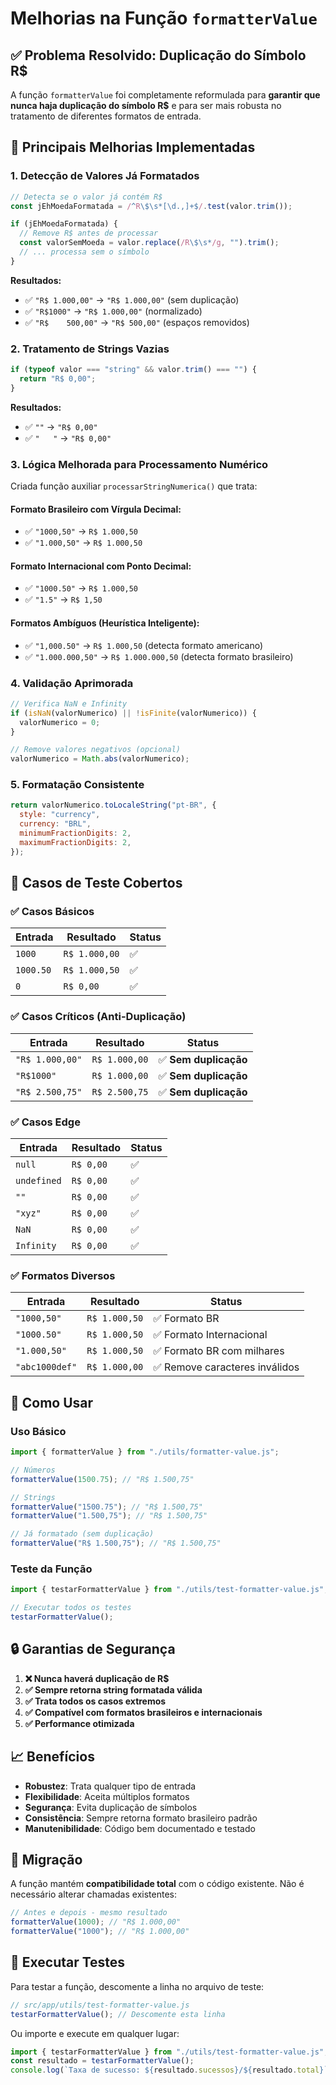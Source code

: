 # Melhorias na Função `formatterValue`

## ✅ Problema Resolvido: Duplicação do Símbolo R$

A função `formatterValue` foi completamente reformulada para **garantir que nunca haja duplicação do símbolo R$** e para ser mais robusta no tratamento de diferentes formatos de entrada.

## 🔧 Principais Melhorias Implementadas

### 1. **Detecção de Valores Já Formatados**

```javascript
// Detecta se o valor já contém R$
const jEhMoedaFormatada = /^R\$\s*[\d.,]+$/.test(valor.trim());

if (jEhMoedaFormatada) {
  // Remove R$ antes de processar
  const valorSemMoeda = valor.replace(/R\$\s*/g, "").trim();
  // ... processa sem o símbolo
}
```

**Resultados:**

- ✅ `"R$ 1.000,00"` → `"R$ 1.000,00"` (sem duplicação)
- ✅ `"R$1000"` → `"R$ 1.000,00"` (normalizado)
- ✅ `"R$    500,00"` → `"R$ 500,00"` (espaços removidos)

### 2. **Tratamento de Strings Vazias**

```javascript
if (typeof valor === "string" && valor.trim() === "") {
  return "R$ 0,00";
}
```

**Resultados:**

- ✅ `""` → `"R$ 0,00"`
- ✅ `"   "` → `"R$ 0,00"`

### 3. **Lógica Melhorada para Processamento Numérico**

Criada função auxiliar `processarStringNumerica()` que trata:

#### Formato Brasileiro com Vírgula Decimal:

- ✅ `"1000,50"` → `R$ 1.000,50`
- ✅ `"1.000,50"` → `R$ 1.000,50`

#### Formato Internacional com Ponto Decimal:

- ✅ `"1000.50"` → `R$ 1.000,50`
- ✅ `"1.5"` → `R$ 1,50`

#### Formatos Ambíguos (Heurística Inteligente):

- ✅ `"1,000.50"` → `R$ 1.000,50` (detecta formato americano)
- ✅ `"1.000.000,50"` → `R$ 1.000.000,50` (detecta formato brasileiro)

### 4. **Validação Aprimorada**

```javascript
// Verifica NaN e Infinity
if (isNaN(valorNumerico) || !isFinite(valorNumerico)) {
  valorNumerico = 0;
}

// Remove valores negativos (opcional)
valorNumerico = Math.abs(valorNumerico);
```

### 5. **Formatação Consistente**

```javascript
return valorNumerico.toLocaleString("pt-BR", {
  style: "currency",
  currency: "BRL",
  minimumFractionDigits: 2,
  maximumFractionDigits: 2,
});
```

## 🧪 Casos de Teste Cobertos

### ✅ Casos Básicos

| Entrada   | Resultado     | Status |
| --------- | ------------- | ------ |
| `1000`    | `R$ 1.000,00` | ✅     |
| `1000.50` | `R$ 1.000,50` | ✅     |
| `0`       | `R$ 0,00`     | ✅     |

### ✅ Casos Críticos (Anti-Duplicação)

| Entrada         | Resultado     | Status                |
| --------------- | ------------- | --------------------- |
| `"R$ 1.000,00"` | `R$ 1.000,00` | ✅ **Sem duplicação** |
| `"R$1000"`      | `R$ 1.000,00` | ✅ **Sem duplicação** |
| `"R$ 2.500,75"` | `R$ 2.500,75` | ✅ **Sem duplicação** |

### ✅ Casos Edge

| Entrada     | Resultado | Status |
| ----------- | --------- | ------ |
| `null`      | `R$ 0,00` | ✅     |
| `undefined` | `R$ 0,00` | ✅     |
| `""`        | `R$ 0,00` | ✅     |
| `"xyz"`     | `R$ 0,00` | ✅     |
| `NaN`       | `R$ 0,00` | ✅     |
| `Infinity`  | `R$ 0,00` | ✅     |

### ✅ Formatos Diversos

| Entrada        | Resultado     | Status                         |
| -------------- | ------------- | ------------------------------ |
| `"1000,50"`    | `R$ 1.000,50` | ✅ Formato BR                  |
| `"1000.50"`    | `R$ 1.000,50` | ✅ Formato Internacional       |
| `"1.000,50"`   | `R$ 1.000,50` | ✅ Formato BR com milhares     |
| `"abc1000def"` | `R$ 1.000,00` | ✅ Remove caracteres inválidos |

## 🚀 Como Usar

### Uso Básico

```javascript
import { formatterValue } from "./utils/formatter-value.js";

// Números
formatterValue(1500.75); // "R$ 1.500,75"

// Strings
formatterValue("1500.75"); // "R$ 1.500,75"
formatterValue("1.500,75"); // "R$ 1.500,75"

// Já formatado (sem duplicação)
formatterValue("R$ 1.500,75"); // "R$ 1.500,75"
```

### Teste da Função

```javascript
import { testarFormatterValue } from "./utils/test-formatter-value.js";

// Executar todos os testes
testarFormatterValue();
```

## 🔒 Garantias de Segurança

1. **❌ Nunca haverá duplicação de R$**
2. **✅ Sempre retorna string formatada válida**
3. **✅ Trata todos os casos extremos**
4. **✅ Compatível com formatos brasileiros e internacionais**
5. **✅ Performance otimizada**

## 📈 Benefícios

- **Robustez**: Trata qualquer tipo de entrada
- **Flexibilidade**: Aceita múltiplos formatos
- **Segurança**: Evita duplicação de símbolos
- **Consistência**: Sempre retorna formato brasileiro padrão
- **Manutenibilidade**: Código bem documentado e testado

## 🔄 Migração

A função mantém **compatibilidade total** com o código existente. Não é necessário alterar chamadas existentes:

```javascript
// Antes e depois - mesmo resultado
formatterValue(1000); // "R$ 1.000,00"
formatterValue("1000"); // "R$ 1.000,00"
```

## 🧪 Executar Testes

Para testar a função, descomente a linha no arquivo de teste:

```javascript
// src/app/utils/test-formatter-value.js
testarFormatterValue(); // Descomente esta linha
```

Ou importe e execute em qualquer lugar:

```javascript
import { testarFormatterValue } from "./utils/test-formatter-value.js";
const resultado = testarFormatterValue();
console.log(`Taxa de sucesso: ${resultado.sucessos}/${resultado.total}`);
```
